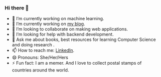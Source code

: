 ### Hi there 👋



- 🔭 I’m currently working on machine learning. 
- 🌱 I’m currently working on [my blog](https://kerinpithawala.github.io/Blog/).
- 👯 I’m looking to collaborate on making web applications.
- 🤔 I’m looking for help with backend development.
- 💬 Ask me about books, best resources for learning Computer Science and doing research .
- 📫 How to reach me: [LinkedIn](https://www.linkedin.com/in/kerinpithawala/).
- 😄 Pronouns: She/Her/Hers
- ⚡ Fun fact: I am a memer. And I love to collect postal stamps of countries around the world.
            
 


